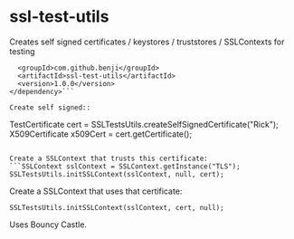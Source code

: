 # ssl-test-utils
Creates self signed certificates / keystores / truststores / SSLContexts for testing


```<dependency>
  <groupId>com.github.benji</groupId>
  <artifactId>ssl-test-utils</artifactId>
  <version>1.0.0</version>
</dependency>```

Create self signed::
```
TestCertificate cert = SSLTestsUtils.createSelfSignedCertificate("Rick");
X509Certificate x509Cert = cert.getCertificate();
```

Create a SSLContext that trusts this certificate:
```SSLContext sslContext = SSLContext.getInstance("TLS");
SSLTestsUtils.initSSLContext(sslContext, null, cert);
```

Create a SSLContext that uses that certificate:
```SSLContext sslContext = SSLContext.getInstance("TLS");
SSLTestsUtils.initSSLContext(sslContext, cert, null);
```

Uses Bouncy Castle.
